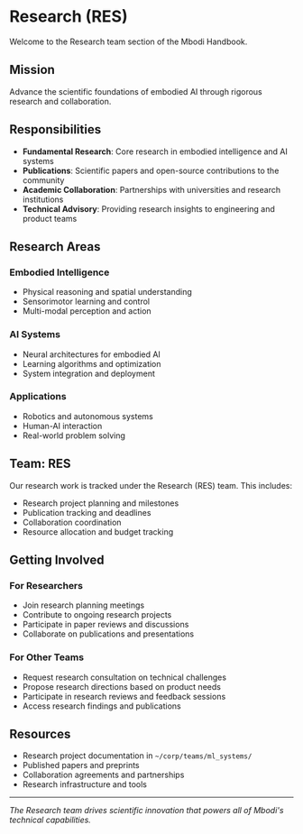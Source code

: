 # Research (RES)

Welcome to the Research team section of the Mbodi Handbook.

## Mission

Advance the scientific foundations of embodied AI through rigorous research and collaboration.

## Responsibilities

- **Fundamental Research**: Core research in embodied intelligence and AI systems
- **Publications**: Scientific papers and open-source contributions to the community
- **Academic Collaboration**: Partnerships with universities and research institutions
- **Technical Advisory**: Providing research insights to engineering and product teams

## Research Areas

### Embodied Intelligence
- Physical reasoning and spatial understanding
- Sensorimotor learning and control
- Multi-modal perception and action

### AI Systems
- Neural architectures for embodied AI
- Learning algorithms and optimization
- System integration and deployment

### Applications
- Robotics and autonomous systems
- Human-AI interaction
- Real-world problem solving

## Team: RES

Our research work is tracked under the Research (RES) team. This includes:

- Research project planning and milestones
- Publication tracking and deadlines
- Collaboration coordination
- Resource allocation and budget tracking

## Getting Involved

### For Researchers
- Join research planning meetings
- Contribute to ongoing research projects
- Participate in paper reviews and discussions
- Collaborate on publications and presentations

### For Other Teams
- Request research consultation on technical challenges
- Propose research directions based on product needs
- Participate in research reviews and feedback sessions
- Access research findings and publications

## Resources

- Research project documentation in `~/corp/teams/ml_systems/`
- Published papers and preprints
- Collaboration agreements and partnerships
- Research infrastructure and tools

---

*The Research team drives scientific innovation that powers all of Mbodi's technical capabilities.*
